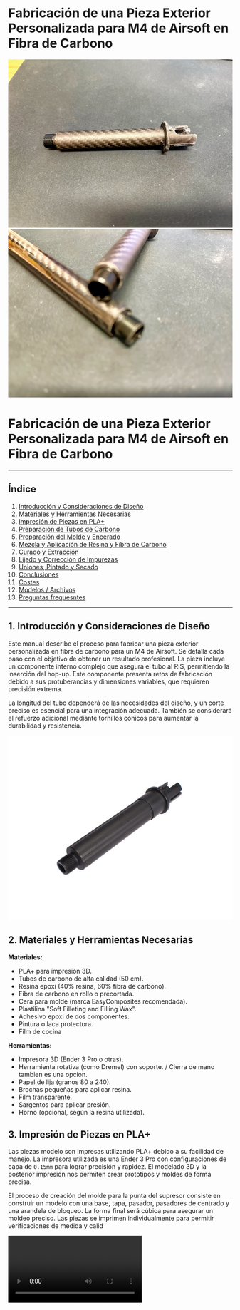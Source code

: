 # Fabricación de una Pieza Exterior Personalizada para M4 de Airsoft en Fibra de Carbono

![Imagen de presentación vista lateral](/content/IMG_9243.HEIC.jpg)
![Imagen de presentación tubos superpuestos](/content/IMG_9242.HEIC.jpg)

# Fabricación de una Pieza Exterior Personalizada para M4 de Airsoft en Fibra de Carbono

---

## Índice

1. [Introducción y Consideraciones de Diseño](#1-introducción-y-consideraciones-de-diseño)
2. [Materiales y Herramientas Necesarias](#2-materiales-y-herramientas-necesarias)
3. [Impresión de Piezas en PLA+](#3-impresión-de-piezas-en-pla)
4. [Preparación de Tubos de Carbono](#4-preparación-de-tubos-de-carbono)
5. [Preparación del Molde y Encerado](#5-preparación-del-molde-y-encerado)
6. [Mezcla y Aplicación de Resina y Fibra de Carbono](#6-mezcla-y-aplicación-de-resina-y-fibra-de-carbono)
7. [Curado y Extracción](#7-curado-y-extracción)
8. [Lijado y Corrección de Impurezas](#8-lijado-y-corrección-de-impurezas)
9. [Uniones, Pintado y Secado](#9-uniones-pintado-y-secado)
10. [Conclusiones](#10-conclusiones)
11. [Costes](#costes)
12. [Modelos / Archivos](#modelos-y-archivos)
13. [Preguntas frequesntes](#faq)

---

## 1. Introducción y Consideraciones de Diseño

Este manual describe el proceso para fabricar una pieza exterior personalizada en fibra de carbono para un M4 de Airsoft. Se detalla cada paso con el objetivo de obtener un resultado profesional. La pieza incluye un componente interno complejo que asegura el tubo al RIS, permitiendo la inserción del hop-up. Este componente presenta retos de fabricación debido a sus protuberancias y dimensiones variables, que requieren precisión extrema.

La longitud del tubo dependerá de las necesidades del diseño, y un corte preciso es esencial para una integración adecuada. También se considerará el refuerzo adicional mediante tornillos cónicos para aumentar la durabilidad y resistencia.

![Original piece](/content/image_1736195279192_0.png)

## 2. Materiales y Herramientas Necesarias

**Materiales:**
- PLA+ para impresión 3D.
- Tubos de carbono de alta calidad (50 cm).
- Resina epoxi (40% resina, 60% fibra de carbono).
- Fibra de carbono en rollo o precortada.
- Cera para molde (marca EasyComposites recomendada).
- Plastilina "Soft Filleting and Filling Wax".
- Adhesivo epoxi de dos componentes.
- Pintura o laca protectora.
- Film de cocina

**Herramientas:**
- Impresora 3D (Ender 3 Pro o otras).
- Herramienta rotativa (como Dremel) con soporte. / Cierra de mano tambien es una opcion.
- Papel de lija (granos 80 a 240).
- Brochas pequeñas para aplicar resina.
- Film transparente.
- Sargentos para aplicar presión.
- Horno (opcional, según la resina utilizada).

## 3. Impresión de Piezas en PLA+

Las piezas modelo son impresas utilizando PLA+ debido a su facilidad de manejo. La impresora utilizada es una Ender 3 Pro con configuraciones de capa de `0.15mm` para lograr precisión y rapidez. El modelado 3D y la posterior impresión nos permiten crear prototipos y moldes de forma precisa.

El proceso de creación del molde para la punta del supresor consiste en construir un modelo con una base, tapa, pasador, pasadores de centrado y una arandela de bloqueo. La forma final será cúbica para asegurar un moldeo preciso. Las piezas se imprimen individualmente para permitir verificaciones de medida y calid

<video src="https://github.com/Sychev-Lab/M4-Outer-Barrel-Carbon-Fiber/raw/refs/heads/main/content/1rendition.m3u8_1736196193621_0.mp4-hevc-q28.mp4" />


## 4. Preparación de Tubos de Carbono

Antes de comenzar el corte, asegúrate de tener las herramientas adecuadas. Puedes optar por una sierra tradicional, aunque el carbono no se corta fácilmente con este método. La opción más recomendada es utilizar una herramienta rotativa como una Dremel. Personalmente, utilizo un modelo **Teccpo** que viene con un cable de extensión.

Para realizar cortes precisos y limpios en el tubo de carbono, diseñé un soporte que sujeta el tubo de forma segura y permite girarlo para realizar cortes rectos. El cable de extensión de la Dremel se conecta al mango principal y el tubo se mantiene en su lugar mediante clips. En la base del soporte, hay cuatro ruedas que facilitan la rotación del tubo para obtener cortes precisos y limpios.

Una vez que hayas cortado el tubo según tus especificaciones, asegúrate de revisar los bordes para verificar que estén lisos y sin astillas.

En el siguiente video, he documentado el proceso de corte utilizando la Dremel y el soporte diseñado, lo que te dará una idea clara de cómo realizar este paso crucial en la creación de tu propia culata para M4.

![Dremel extension](/content/image_1736196006220_0.png)
![3D Model for cut](/content/image_1736196026756_0.png)

<video src="https://github.com/Sychev-Lab/M4-Outer-Barrel-Carbon-Fiber/raw/refs/heads/main/content/rendition.m3u8-cutting.mp4" />

## 5. Preparación del Molde y Encerado

Para facilitar la extracción y lograr una superficie lisa, aplicamos cera tanto por dentro como por fuera del molde. En el interior utilizaremos aplicación manual de cera, preferentemente de la marca EasyComposites, ya que dejará la superficie más lisa y no se transparentarán las capas de la impresión 3D, mientras que en el exterior se utiliza un spray para retirar restos de resina sobrante. Una vez comentadas todas las piezas del molde, las fijamos utilizando tornillos largos. Para evitar que el material se adhiera a las cabezas de los tornillos, empleamos plastilina "Soft Filleting and Filling Wax" como protector. Este paso es esencial para evitar imperfecciones en el acabado.

<video src="https://github.com/Sychev-Lab/M4-Outer-Barrel-Carbon-Fiber/raw/refs/heads/main/content/3rendition.m3u8_1736196251750_0.mp4" />

## 6. Mezcla y Aplicación de Resina y Fibra de Carbono

La resina epoxi se mezcla en una proporción de 40% resina y 60% fibra de carbono. Para calcular las cantidades necesarias, se usa la siguiente fórmula:

```
gramos = milímetros cúbicos × 0.001 por lo tanto: X mm^3 / 1000
La punta tiene 3034.008mm^3 / 1000 = 3.034008g (gramos)
```

Por ejemplo, para una pieza de 3034 mm³:

```
porcentaje * cantidad / 100
60% * 3.034g = 1.8204g (carbono)
40% * 3.034g = 1.21g (resina)
```

![Volumetric values](/content/image_1736195659340_0.png)

**Aplicación:**
1. Extender una capa inicial de resina con una brocha.
2. Ajustar manualmente las fibras de carbono con un palito.
3. Alternativamente, mezclar las fibras de carbono directamente en la resina y aplicar la mezcla al molde.

Las capas de resina y fibra de carbono se aplican en el molde en orden sucesivo. En el primer método, se puede aplicar una capa inicial de resina con una brocha y ajustar las fibras de carbono manualmente con un palito para cubrir los sitios y huecos.

En el segundo método, las fibras de carbono se mezclan directamente en el mismo vaso donde se preparó la mezcla de epoxi. Una vez impregnadas, estas se introducen en el molde ajustando las posiciones también con un palito para garantizar que todos los espacios queden rellenos.

Posteriormente, el conjunto se envuelve con film transparente y se asegura con un sargento para aplicar presión uniforme. Esto ayuda a eliminar el exceso de resina y mejorar la cohesión.

## 7. Curado y Extracción

El curado inicial toma aproximadamente 12 horas. Luego, las piezas se extraen cuidadosamente del molde y se dejan endurecer durante otras 12 horas para alcanzar su resistencia final. Se puede poner en un horno, para ese fin se tiene que leer las instrucciones del fabricante de resina Epoxy, ya que cada producto tiene sus temperaturas y tiempos.

## 8. Lijado y Corrección de Impurezas

Las piezas se lijan con papel de lija de granos progresivos (80 a 240) para eliminar imperfecciones. Las impurezas se corrigen con:
- Resina epoxi adicional.
- Pegamento epoxi.
- Material de relleno adecuado.

<video src="https://github.com/Sychev-Lab/M4-Outer-Barrel-Carbon-Fiber/raw/refs/heads/main/content/rendition.m3u8_1736195937051_0.mp4-hevc-q28.mp4" />

## 9. Uniones, Pintado y Secado

Las piezas se ensamblan utilizando adhesivo epoxi de alta resistencia. Existe dos variantes secado rapido y secado lento (siempre de dos componentes). Luego, se aplican capas de pintura o lacado para proteger y embellecer la superficie. Finalmente, se deja secar completamente antes de realizar cualquier prueba o ajuste adicional.

## 10. Conclusiones

Siguiendo este proceso, se puede fabricar una pieza de fibra de carbono personalizada para un M4 de Airsoft con un acabado profesional. La selección de materiales y la atención al detalle son esenciales para el éxito del proyecto. Priorice siempre la seguridad y la precisión en cada paso.

[![Watch the video](https://img.youtube.com/vi/8Zqa3m3J4qo/maxresdefault.jpg)](https://youtu.be/8Zqa3m3J4qo)


---

# Costes

| Material | Unidad | Coste |
|--|--|--|
|[Tubo de Carbono](https://es.aliexpress.com/item/1005004139982617.html?spm=a2g0o.order_detail.order_detail_item.5.488a39d3IQXEao&gatewayAdapt=glo2esp)|1|9,05€ con (-20%)|
|[Adaptador de Aluminio 12mm CW a 14mm CCW]()| 1 | 0,92€ |
|[Macho de Roscar a Derechas HSS](https://es.aliexpress.com/item/4000712624358.html?spm=a2g0o.order_list.order_list_main.88.7d85194d3GhdmP&gatewayAdapt=glo2esp)|1|3,37€|
|[Miracle Gloss Mould Release Wax](https://www.easycomposites.eu/number-8-mould-release-wax)|1|7,55€|
|[Soft Filleting and Filling Wax](https://www.easycomposites.eu/soft-yellow-filleting-filling-wax)|1|7,15€|
|[Resina Epoxy](https://www.amazon.es/dp/B084RXYY7R?ref=cm_sw_r_apin_dp_DAVB23WCS7C9W8KVW6P1_1&ref_=cm_sw_r_apin_dp_DAVB23WCS7C9W8KVW6P1_1&social_share=cm_sw_r_apin_dp_DAVB23WCS7C9W8KVW6P1_1&starsLeft=1&skipTwisterOG=1&newOGT=1) | 1| 59,99€|
|[Pegamento Epoxy](https://www.leroymerlin.es/productos/pegamento-epoxi-2-componentes-25-ml-pegamento-metal-cristal-espejos-plasticos-marmol-embarcaciones-madera-piel-etc-86400358.html) | 1| 5,21€|
|200g 2x2 Twill 3k Black Stuff Carbon Fibre (1000mm)|1|53,11€|
| ***TOTAL*** | 3 | ***146,47€*** |


** Se puede abaratar con adquerrir el kit de EasyComposite: [Kit de reparación](https://www.easycomposites.eu/carbon-fibre-rapid-repair-kit)


# Modelos y Archivos

Los modelos son de pago y puedes encontrarlos aquí: [Cults3D](https://cults3d.com/es/modelo-3d/juegos/diy-outer-barrel-airsoft-m4-aeg)

# FAQ

- ***¿Por qué son de pago?***
    - _He dedicado tiempo a escribir este artículo, he pasado tiempo imprimiendo y probando piezas para darte todo listo..._
